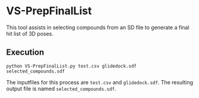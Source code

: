 # VS-PrepFinalList
This tool assists in selecting compounds from an SD file to generate a final hit list of 3D poses.

## Execution
```
python VS-PrepFinalList.py test.csv glidedock.sdf selected_compounds.sdf
```

The inputfiles for this process are `test.csv` and `glidedock.sdf`. The resulting output file is named `selected_compounds.sdf`.
